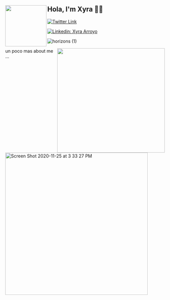 ## Hola, I'm Xyra 👋🏽 <img align='left' src="https://user-images.githubusercontent.com/65522080/90307107-5d060d00-dea1-11ea-9f6b-2318ed2504fe.png" width="130" height ="130">

[![Twitter Link](https://img.shields.io/twitter/follow/x_ray75?style=social)](https://twitter.com/x_ray75)

[![Linkedin: Xyra Arroyo](https://img.shields.io/badge/-Xyra-blue?style=flat-square&logo=Linkedin&logoColor=white)](https://www.linkedin.com/in/xarroyo1)

![horizons (1)](https://user-images.githubusercontent.com/65522080/89490464-ef5c3180-d77a-11ea-9ce3-abb8477db810.png)

<img align='right' src="https://data.whicdn.com/images/235333051/original.gif" width="340" height ="330">

un poco mas about me ... 

<img align="left" width="450" alt="Screen Shot 2020-11-25 at 3 33 27 PM" src="https://user-images.githubusercontent.com/65522080/100278921-9c79d600-2f33-11eb-848f-e8bd51c558f7.png">



